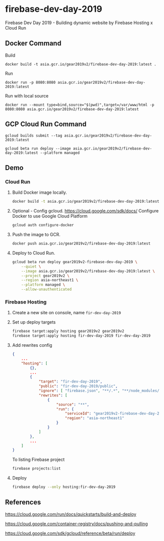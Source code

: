 # firebase-dev-day-2019

Firebase Dev Day 2019 - Building dynamic website by Firebase Hosting x Cloud Run

## Docker Command

Build

`docker build -t asia.gcr.io/gear2019v2/firebase-dev-day-2019:latest .`

Run

`docker run -p 8080:8080 asia.gcr.io/gear2019v2/firebase-dev-day-2019:latest`

Run with local source

`docker run --mount type=bind,source="$(pwd)",target=/var/www/html -p 8080:8080 asia.gcr.io/gear2019v2/firebase-dev-day-2019:latest`

## GCP Cloud Run Command

`gcloud builds submit --tag asia.gcr.io/gear2019v2/firebase-dev-day-2019:latest`

`gcloud beta run deploy --image asia.gcr.io/gear2019v2/firebase-dev-day-2019:latest --platform managed`

## Demo

### Cloud Run

1. Build Docker image locally.

    ```sh
    docker build -t asia.gcr.io/gear2019v2/firebase-dev-day-2019:latest .
    ```

2. Optional - Config gcloud. <https://cloud.google.com/sdk/docs/> Configure Docker to use Google Cloud Platform

    ```sh
    gcloud auth configure-docker
    ```

3. Push the image to GCR.

    ```sh
    docker push asia.gcr.io/gear2019v2/firebase-dev-day-2019:latest
    ```

4. Deploy to Cloud Run.

    ```sh
    gcloud beta run deploy gear2019v2-firebase-dev-day-2019 \
        --quiet \
        --image asia.gcr.io/gear2019v2/firebase-dev-day-2019:latest \
        --project gear2019v2 \
        --region asia-northeast1 \
        --platform managed \
        --allow-unauthenticated
    ```

### Firebase Hosting

1. Create a new site on console, name `fir-dev-day-2019`

2. Set up deploy targets

    ```sh
    firebase target:apply hosting gear2019v2 gear2019v2
    firebase target:apply hosting fir-dev-day-2019 fir-dev-day-2019
    ```

3. Add rewrites config

    ```json
    {
        ...
        "hosting": [
            {},
            ...
            {
                "target": "fir-dev-day-2019",
                "public": "fir-dev-day-2019/public",
                "ignore": [ "firebase.json", "**/.*", "**/node_modules/**" ],
                "rewrites": [
                    {
                        "source": "**",
                        "run": {
                            "serviceId": "gear2019v2-firebase-dev-day-2019",
                            "region": "asia-northeast1"
                        }
                    }
                ]
            },
            ...
        ]
    }
    ```

    To listing Firebase project

    ```sh
    firebase projects:list
    ```

4. Deploy

    ```sh
    firebase deploy --only hosting:fir-dev-day-2019
    ```

## References

<https://cloud.google.com/run/docs/quickstarts/build-and-deploy>

<https://cloud.google.com/container-registry/docs/pushing-and-pulling>

<https://cloud.google.com/sdk/gcloud/reference/beta/run/deploy>
